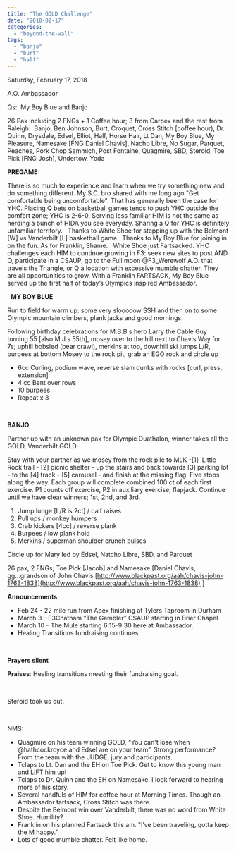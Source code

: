 ```yaml
---
title: "The GOLD Challenge"
date: "2018-02-17"
categories: 
  - "beyond-the-wall"
tags: 
  - "banjo"
  - "burt"
  - "half"
---
```


Saturday, February 17, 2018

A.O. Ambassador

Qs:  My Boy Blue and Banjo

26 Pax including 2 FNGs + 1 Coffee hour; 3 from Carpex and the rest from Raleigh:  Banjo, Ben Johnson, Burt, Croquet, Cross Stitch \[coffee hour), Dr. Quinn, Drysdale, Edsel, Elliot, Half, Horse Hair, Lt Dan, My Boy Blue, My Pleasure, Namesake \[FNG Daniel Chavis\], Nacho Libre, No Sugar, Parquet, Peaches, Pork Chop Sammich, Post Fontaine, Quagmire, SBD, Steroid, Toe Pick \[FNG Josh\], Undertow, Yoda

**PREGAME:**

There is so much to experience and learn when we try something new and do something different. My S.C. bro shared with me long ago "Get comfortable being uncomfortable". That has generally been the case for YHC. Placing Q bets on basketball games tends to push YHC outside the comfort zone; YHC is 2-6-0. Serving less familiar HIM is not the same as herding a bunch of HIDA you see everyday. Sharing a Q for YHC is definitely unfamiliar territory.   Thanks to White Shoe for stepping up with the Belmont \[W\] vs Vanderbilt \[L\] basketball game.  Thanks to My Boy Blue for joining in on the fun. As for Franklin, Shame.   White Shoe just Fartsacked. YHC challenges each HIM to continue growing in F3: seek new sites to post AND Q, participate in a CSAUP, go to the Full moon @F3\_Werewolf A.O. that travels the Triangle, or Q a location with excessive mumble chatter. They are all opportunities to grow. With a Franklin FARTSACK, My Boy Blue served up the first half of today’s Olympics inspired Ambassador.

  **MY BOY BLUE**

Run to field for warm up: some very slooooow SSH and then on to some Olympic mountain climbers, plank jacks and good mornings.

Following birthday celebrations for M.B.B.s hero Larry the Cable Guy turning 55 \[also M.J.s 55th\], mosey over to the hill next to Chavis Way for 7s; uphill bobsled (bear crawl), merkins at top, downhill ski jumps L/R, burpees at bottom Mosey to the rock pit, grab an EGO rock and circle up

- 6cc Curling, podium wave, reverse slam dunks with rocks \[curl, press, extension\]
- 4 cc Bent over rows
- 10 burpees
- Repeat x 3

 

**BANJO**

Partner up with an unknown pax for Olympic Duathalon, winner takes all the GOLD, Vanderbilt GOLD.

Stay with your partner as we mosey from the rock pile to MLK -\[1\]  Little Rock trail - \[2\] picnic shelter - up the stairs and back towards \[3\] parking lot - to the \[4\] track - \[5\] carousel - and finish at the missing flag. Five stops along the way. Each group will complete combined 100 ct of each first exercise. P1 counts off exercise, P2 in auxiliary exercise, flapjack. Continue until we have clear winners; 1st, 2nd, and 3rd.

1. Jump lunge \[L/R is 2ct\] / calf raises
2. Pull ups / monkey humpers
3. Crab kickers \[4cc\] / reverse plank
4. Burpees / low plank hold
5. Merkins / superman shoulder crunch pulses

Circle up for Mary led by Edsel, Natcho Libre, SBD, and Parquet

26 pax, 2 FNGs; Toe Pick \[Jacob\] and Namesake \[Daniel Chavis, gg...grandson of John Chavis [http://www.blackpast.org/aah/chavis-john-1763-1838](http://www.blackpast.org/aah/chavis-john-1763-1838) \]

**Announcements**:

- Feb 24 - 22 mile run from Apex finishing at Tylers Taproom in Durham
- March 3 - F3Chatham “The Gambler” CSAUP starting in Brier Chapel
- March 10 - The Mule starting 6:15-9:30 here at Ambassador.
- Healing Transitions fundraising continues.

 

**Prayers silent**

**Praises**: Healing transitions meeting their fundraising goal.

 

Steroid took us out.

 

NMS:

- Quagmire on his team winning GOLD, “You can't lose when @hathcockroyce and Edsel are on your team”. Strong performance? From the team with the JUDGE, jury and participants.
- Tclaps to Lt. Dan and the EH on Toe Pick. Get to know this young man and LIFT him up!
- Tclaps to Dr. Quinn and the EH on Namesake. I look forward to hearing more of his story.
- Several handfuls of HIM for coffee hour at Morning Times. Though an Ambassador fartsack, Cross Stitch was there.
- Despite the Belmont win over Vanderbilt, there was no word from White Shoe. Humility?
- Franklin on his planned Fartsack this am. "I’ve been traveling, gotta keep the M happy."
- Lots of good mumble chatter. Felt like home.
